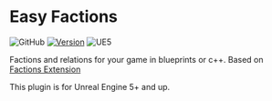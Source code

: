 # Easy Factions
![GitHub](https://img.shields.io/github/license/XpycT/EasyFactions?color=gray&logoColor=202124&style=flat-square)
[![Version](https://img.shields.io/github/v/release/XpycT/EasyFactions?style=flat-square&label=version)](https://github.com/XpycT/EasyFactions/releases)
![UE5](https://img.shields.io/badge/Unreal%20Engine-5.0%2B-gray?style=flat-square&logo=unrealengine&labelColor=202124)

Factions and relations for your game in blueprints or c++. Based on [Factions Extension](https://www.unrealengine.com/marketplace/en-US/product/factions-extension)

This plugin is for Unreal Engine 5+ and up.

